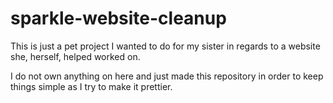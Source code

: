 # sparkle-website-cleanup

This is just a pet project I wanted to do for my sister in regards to a website she, herself, helped worked on.

I do not own anything on here and just made this repository in order to keep things simple as I try to make it prettier.